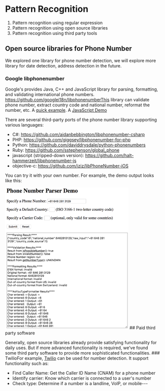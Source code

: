 # Pattern Recognition

1. Pattern recognition using regular expression
2. Pattern recognition using open source libraries
3. Pattern recognition using third party tools 


##	Open source libraries for Phone Number
We explored one library for phone number detection, we will explore more library for date detection, address detection in the future.

### Google libphonenumber

Google's provides Java, C++ and JavaScript library for parsing, formatting, and validating international phone numbers.  https://github.com/googlei18n/libphonenumberThis library can validate phone number, extract country code and national number, reformat the number, etc. A [quick example](https://github.com/googlei18n/libphonenumber#quick-examples). A [JavaScript Demo](https://rawgit.com/googlei18n/libphonenumber/master/javascript/i18n/phonenumbers/demo-compiled.html)


There are several third-party ports of the phone number library supporting various languages:

*   C#: https://github.com/aidanbebbington/libphonenumber-csharp
*   PHP: https://github.com/giggsey/libphonenumber-for-php
*   Python: https://github.com/daviddrysdale/python-phonenumbers
*   Ruby: https://github.com/sstephenson/global_phone
*   javascript (stripped-down version): https://github.com/halt-hammerzeit/libphonenumber-js
*   objective-c: https://github.com/iziz/libPhoneNumber-iOS

You can try it with your own number. For example, the demo output looks like this:

<img src="images/google-parser-phone.png" width="400"/>
##	Paid third party software

Generally, open source libraries already provide satisfying functionality for daily uses. But if more advanced functionality is required, we’ve found some third party software to provide more sophisticated functionalities. ### TwilioFor example, [Twilio](https://www.twilio.com/lookup) can be used for number detection. It support functionality such as:

- Find Caller Name: Get the Caller ID Name (CNAM) for a phone number
- Identify carrier: Know which carrier is connected to a user's number
- Check type: Determine if a number is a landline, VoIP, or mobile---

